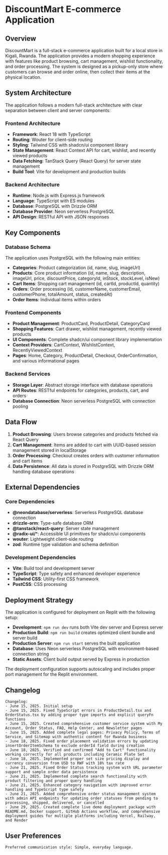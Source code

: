 # DiscountMart E-commerce Application

## Overview

DiscountMart is a full-stack e-commerce application built for a local store in Kigali, Rwanda. The application provides a modern shopping experience with features like product browsing, cart management, wishlist functionality, and order processing. The system is designed as a pickup-only store where customers can browse and order online, then collect their items at the physical location.

## System Architecture

The application follows a modern full-stack architecture with clear separation between client and server components:

### Frontend Architecture
- **Framework**: React 18 with TypeScript
- **Routing**: Wouter for client-side routing
- **Styling**: Tailwind CSS with shadcn/ui component library
- **State Management**: React Context API for cart, wishlist, and recently viewed products
- **Data Fetching**: TanStack Query (React Query) for server state management
- **Build Tool**: Vite for development and production builds

### Backend Architecture
- **Runtime**: Node.js with Express.js framework
- **Language**: TypeScript with ES modules
- **Database**: PostgreSQL with Drizzle ORM
- **Database Provider**: Neon serverless PostgreSQL
- **API Design**: RESTful API with JSON responses

## Key Components

### Database Schema
The application uses PostgreSQL with the following main entities:
- **Categories**: Product categorization (id, name, slug, imageUrl)
- **Products**: Core product information (id, name, slug, description, imageUrl, price, discountPrice, categoryId, inStock, stockLevel, isNew)
- **Cart Items**: Shopping cart management (id, cartId, productId, quantity)
- **Orders**: Order processing (id, customerName, customerEmail, customerPhone, totalAmount, status, createdAt)
- **Order Items**: Individual items within orders

### Frontend Components
- **Product Management**: ProductCard, ProductDetail, CategoryCard
- **Shopping Features**: Cart drawer, wishlist management, recently viewed products
- **UI Components**: Complete shadcn/ui component library implementation
- **Context Providers**: CartContext, WishlistContext, RecentlyViewedContext
- **Pages**: Home, Category, ProductDetail, Checkout, OrderConfirmation, and various informational pages

### Backend Services
- **Storage Layer**: Abstract storage interface with database operations
- **API Routes**: RESTful endpoints for categories, products, cart, and orders
- **Database Connection**: Neon serverless PostgreSQL with connection pooling

## Data Flow

1. **Product Browsing**: Users browse categories and products fetched via React Query
2. **Cart Management**: Items are added to cart with UUID-based session management stored in localStorage
3. **Order Processing**: Checkout creates orders with customer information and cart items
4. **Data Persistence**: All data is stored in PostgreSQL with Drizzle ORM handling database operations

## External Dependencies

### Core Dependencies
- **@neondatabase/serverless**: Serverless PostgreSQL database connection
- **drizzle-orm**: Type-safe database ORM
- **@tanstack/react-query**: Server state management
- **@radix-ui/***: Accessible UI primitives for shadcn/ui components
- **wouter**: Lightweight client-side routing
- **zod**: Runtime type validation and schema definition

### Development Dependencies
- **Vite**: Build tool and development server
- **TypeScript**: Type safety and enhanced developer experience
- **Tailwind CSS**: Utility-first CSS framework
- **PostCSS**: CSS processing

## Deployment Strategy

The application is configured for deployment on Replit with the following setup:
- **Development**: `npm run dev` runs both Vite dev server and Express server
- **Production Build**: `npm run build` creates optimized client bundle and server build
- **Production Server**: `npm run start` serves the built application
- **Database**: Uses Neon serverless PostgreSQL with environment-based connection string
- **Static Assets**: Client build output served by Express in production

The deployment configuration supports autoscaling and includes proper port management for the Replit environment.

## Changelog

```
Changelog:
- June 15, 2025. Initial setup
- June 15, 2025. Fixed TypeScript errors in ProductDetail.tsx and OrderStatus.tsx by adding proper type imports and explicit queryFn functions
- June 15, 2025. Created comprehensive customer service system with My Account, Order Status, FAQ, Help Center, and Newsletter pages
- June 15, 2025. Added complete legal pages: Privacy Policy, Terms of Service, and Sitemap with authentic content for Rwanda business
- June 18, 2025. Fixed order placement validation errors by updating insertOrderItemSchema to exclude orderId field during creation
- June 18, 2025. Verified and confirmed "Add to Cart" functionality working correctly for all products including Ceramic Plate Set
- June 18, 2025. Implemented proper set size pricing display and currency conversion from USD to RWF with 18% tax rate
- June 21, 2025. Fixed Order Status tracking system with URL parameter support and sample order data persistence
- June 21, 2025. Implemented complete search functionality with product filtering and proper query handling
- June 21, 2025. Enhanced category navigation with improved error handling and TypeScript type safety
- June 21, 2025. Added comprehensive order status management system with admin API endpoints for updating order statuses from pending to processing, shipped, delivered, or cancelled
- June 29, 2025. Created complete live demo deployment package with README.md, Docker support, GitHub Actions workflow, and comprehensive deployment guides for multiple platforms including Vercel, Railway, and Render
```

## User Preferences

```
Preferred communication style: Simple, everyday language.
```